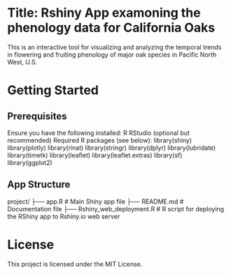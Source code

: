 # Title: Rshiny App examoning the phenology data for California Oaks
This is an interactive tool for visualizing and analyzing the temporal trends in flowering and fruiting phenology of major oak species in Pacific North West, U.S.

# Getting Started
## Prerequisites
Ensure you have the following installed:
R
RStudio (optional but recommended)
Required R packages (see below):
library(shiny)
library(plotly)
library(rinat)
library(stringr)
library(dplyr)
library(lubridate)
library(timetk)
library(leaflet)
library(leaflet.extras)
library(sf)
library(ggplot2)

## App Structure
project/
├── app.R          # Main Shiny app file
├── README.md      # Documentation file
├── Rshiny_web_deployment.R  # R script for deploying the RShiny app to Rshiny.io web server

# License
This project is licensed under the MIT License.
